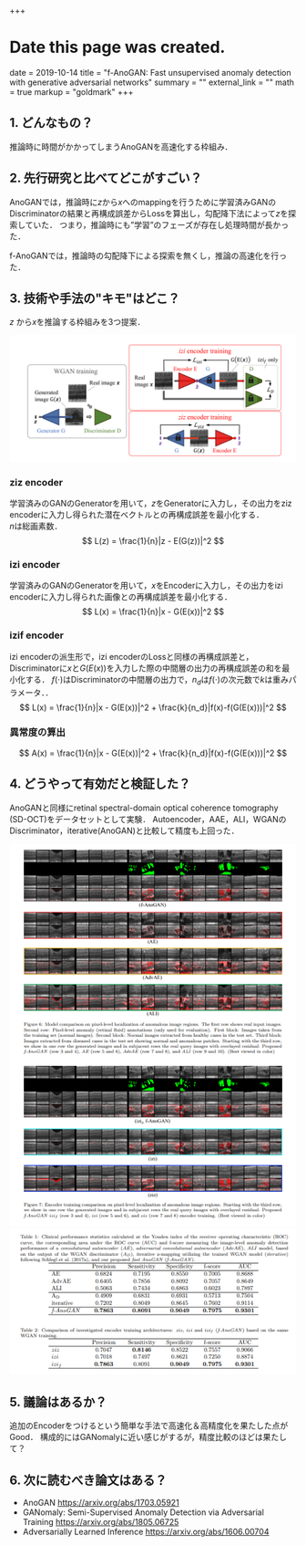 +++
# Date this page was created.
date = 2019-10-14
title = "f-AnoGAN: Fast unsupervised anomaly detection with generative adversarial networks"
summary = ""
external_link = ""
math = true
markup = "goldmark"
+++

## 1. どんなもの？
推論時に時間がかかってしまうAnoGANを高速化する枠組み．

## 2. 先行研究と比べてどこがすごい？
AnoGANでは，推論時に$z$から$x$へのmappingを行うために学習済みGANのDiscriminatorの結果と再構成誤差からLossを算出し，勾配降下法によって$z$を探索していた．
つまり，推論時にも”学習”のフェーズが存在し処理時間が長かった．

f-AnoGANでは，推論時の勾配降下による探索を無くし，推論の高速化を行った．

## 3. 技術や手法の"キモ"はどこ？
$z$ から$x$を推論する枠組みを3つ提案．

![](img/architecture.png)

### ziz encoder
学習済みのGANのGeneratorを用いて，$z$をGeneratorに入力し，その出力をziz encoderに入力し得られた潜在ベクトルとの再構成誤差を最小化する．  
$n$は総画素数．
$$
L(z) = \frac{1}{n}|z - E(G(z))|^2
$$

### izi encoder
学習済みのGANのGeneratorを用いて，$x$をEncoderに入力し，その出力をizi encoderに入力し得られた画像との再構成誤差を最小化する．
$$
L(x) = \frac{1}{n}|x - G(E(x))|^2
$$
### izif encoder
izi encoderの派生形で，izi encoderのLossと同様の再構成誤差と，Discriminatorに$x$と$G(E(x))$を入力した際の中間層の出力の再構成誤差の和を最小化する．
$f(\cdot)$はDiscriminatorの中間層の出力で，$n_d$は$f(\cdot)$の次元数で$k$は重みパラメータ．．
$$
L(x) = \frac{1}{n}|x - G(E(x))|^2 + \frac{k}{n_d}|f(x)-f(G(E(x)))|^2
$$

### 異常度の算出
$$
A(x) = \frac{1}{n}|x - G(E(x))|^2 + \frac{k}{n_d}|f(x)-f(G(E(x)))|^2
$$

## 4. どうやって有効だと検証した？
AnoGANと同様にretinal spectral-domain optical coherence tomography (SD-OCT)をデータセットとして実験．
Autoencoder，AAE，ALI，WGANのDiscriminator，iterative(AnoGAN)と比較して精度も上回った．

![](img/vis.png)
![](img/res_table.png)

## 5. 議論はあるか？
追加のEncoderをつけるという簡単な手法で高速化＆高精度化を果たした点がGood．
構成的にはGANomalyに近い感じがするが，精度比較のほどは果たして？

## 6. 次に読むべき論文はある？
* AnoGAN https://arxiv.org/abs/1703.05921
* GANomaly: Semi-Supervised Anomaly Detection via Adversarial Training  https://arxiv.org/abs/1805.06725
* Adversarially Learned Inference https://arxiv.org/abs/1606.00704
